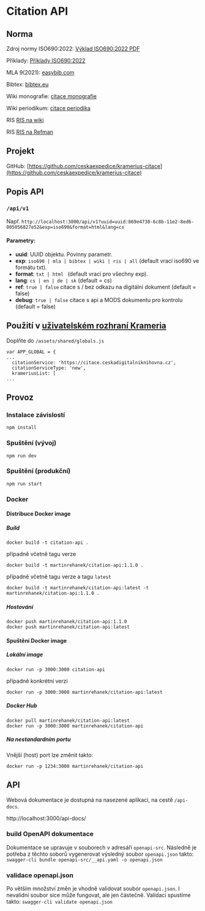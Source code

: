 # Citation API

## Norma

Zdroj normy ISO690:2022: [Výklad ISO690:2022 PDF](https://www.citace.com/Vyklad-CSN-ISO-690-2022.pdf)

Příklady: [Příklady ISO690:2022](https://citace.zcu.cz/home.html)

MLA 9(2021): [easybib.com](https://www.easybib.com/guides/citation-guides/mla-format/mla-citation/)

Bibtex: [bibtex.eu](https://bibtex.eu/)

Wiki monografie: [citace monografie](https://cs.wikipedia.org/wiki/%C5%A0ablona:Citace_monografie)

Wiki periodikum: [citace periodika](https://cs.wikipedia.org/wiki/%C5%A0ablona:Citace_periodika)

RIS [RIS na wiki](https://en.wikipedia.org/wiki/RIS_(file_format))

RIS [RIS na Refman](https://web.archive.org/web/20100726184137/http://www.refman.com/support/risformat_tags_01.asp)

## Projekt

GitHub: [https://github.com/ceskaexpedice/kramerius-citace](https://github.com/ceskaexpedice/kramerius-citace)

## Popis API

### `/api/v1`

Např. `http://localhost:3000/api/v1?uuid=uuid:869e4730-6c8b-11e2-8ed6-005056827e52&exp=iso690&format=html&lang=cs`

#### Parametry:

- **uuid**: UUID objektu. Povinny parametr.
- **exp**: `iso690 | mla | bibtex | wiki | ris | all` (default vrací iso690 ve formátu txt).
- **format**: `txt | html ` (default vrací pro všechny exp).
- **lang**: `cs | en | de | sk` (default = cs)
- **ref**: `true | false` citace s / bez odkazu na digitální dokument (default = false)
- **debug**: `true | false` citace s api a MODS dokumentu pro kontrolu (default = false)

## Použití v [uživatelském rozhraní Krameria](https://github.com/ceskaexpedice/kramerius-web-client)

Doplňte do `/assets/shared/globals.js`

```
var APP_GLOBAL = {
...
  citationService: 'https://citace.ceskadigitalniknihovna.cz',
  citationServiceType: 'new',
  krameriusList: [
...
```


## Provoz

### Instalace závislostí
```
npm install
```

### Spuštění (vývoj)
```
npm run dev
```

### Spuštění (produkční)
```
npm run start
```

### Docker

#### Distribuce Docker image

##### Build
```
docker build -t citation-api .
```
případně včetně tagu verze  
```
docker build -t martinrehanek/citation-api:1.1.0 .
```
případně včetně tagu verze a tagu `latest`
```
docker build -t martinrehanek/citation-api:latest -t martinrehanek/citation-api:1.1.0 .
```

##### Hostování 
```
docker push martinrehanek/citation-api:1.1.0
docker push martinrehanek/citation-api:latest
```

#### Spuštění Docker image

##### Lokální image
```
docker run -p 3000:3000 citation-api
```
případně konkrétní verzi
```
docker run -p 3000:3000 martinrehanek/citation-api:latest
```

##### Docker Hub
```
docker pull martinrehanek/citation-api:latest
docker run -p 3000:3000 martinrehanek/citation-api
```

##### Na nestandardním portu
Vnější (host) port lze změnit takto:
```
docker run -p 1234:3000 martinrehanek/citation-api
```

## API
Webová dokumentace je dostupná na nasezené aplikaci, na cestě `/api-docs`.

http://localhost:3000/api-docs/

### build OpenAPI dokumentace
Dokumentace se upravuje v souborech v adresáři `openapi-src`. Následně je potřeba z těchto soborů vygenerovat výsledný soubor `openapi.json` takto:
`swagger-cli bundle openapi-src/__api.yaml -o openapi.json`

### validace openapi.json
Po větším množství změn je vhodně validovat soubor `openapi.json`. I nevalidní soubor sice může fungovat, ale jen částečně. Validaci spustíme takto:
`swagger-cli validate openapi.json`
